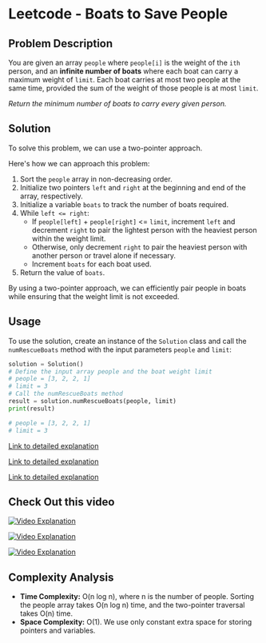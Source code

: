 # Leetcode - Boats to Save People

## Problem Description

You are given an array `people` where `people[i]` is the weight of the `ith` person, and an **infinite number of boats** where each boat can carry a maximum weight of `limit`. Each boat carries at most two people at the same time, provided the sum of the weight of those people is at most `limit`.

*Return the minimum number of boats to carry every given person.*

## Solution

To solve this problem, we can use a two-pointer approach.

Here's how we can approach this problem:

1. Sort the `people` array in non-decreasing order.
2. Initialize two pointers `left` and `right` at the beginning and end of the array, respectively.
3. Initialize a variable `boats` to track the number of boats required.
4. While `left <= right`:
   - If `people[left]` + `people[right]` <= `limit`, increment `left` and decrement `right` to pair the lightest person with the heaviest person within the weight limit.
   - Otherwise, only decrement `right` to pair the heaviest person with another person or travel alone if necessary.
   - Increment `boats` for each boat used.
5. Return the value of `boats`.

By using a two-pointer approach, we can efficiently pair people in boats while ensuring that the weight limit is not exceeded.

## Usage

To use the solution, create an instance of the `Solution` class and call the `numRescueBoats` method with the input parameters `people` and `limit`:

```python
solution = Solution()
# Define the input array people and the boat weight limit
# people = [3, 2, 2, 1]
# limit = 3
# Call the numRescueBoats method
result = solution.numRescueBoats(people, limit)
print(result)
```

```python
# people = [3, 2, 2, 1]
# limit = 3
```

[Link to detailed explanation](https://www.naukri.com/code360/library/boats-to-save-people)


[Link to detailed explanation](https://www.linkedin.com/pulse/leetcode-881-boats-save-people-efficiently-solving-mccullough-sxhke/)


[Link to detailed explanation](https://www.linkedin.com/pulse/understanding-time-complexity-big-o-notation-fiona-githaiga-jlv6f/)


## Check Out this video

[![Video Explanation](https://img.youtube.com/vi/GqT3BFKdh-I/mqdefault.jpg)](https://youtu.be/GqT3BFKdh-I)


[![Video Explanation](https://img.youtube.com/vi/XbaxWuHIWUs/mqdefault.jpg)](https://youtu.be/XbaxWuHIWUs)


[![Video Explanation](https://img.youtube.com/vi/bC_tuyiAEac/mqdefault.jpg)](https://youtu.be/bC_tuyiAEac)


## Complexity Analysis

- **Time Complexity:** O(n log n), where n is the number of people. Sorting the people array takes O(n log n) time, and the two-pointer traversal takes O(n) time.
- **Space Complexity:** O(1). We use only constant extra space for storing pointers and variables.